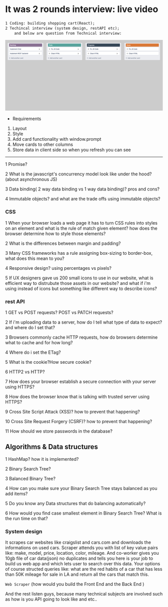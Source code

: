 # It was 2 rounds interview: live video
    1 Coding: building shopping cart(React);
    2 Techincal interview (system design, restAPI etc);
        and below are question from Technical interview:
![](images/kanban.png)
* Requirements
1) Layout
2) Style
3) Add card functionality with window.prompt
4) Move cards to other columns
5) Store data in client side so when you refresh you can see 
<hr>
1 Promise?

2 What is the javascript's concurrency model look like under the hood?(about asynchronous JS)

3 Data binding( 2 way data binding vs 1 way data binding)? pros and cons?

4 Immutable objects? and what are the trade offs using immutable objects?

### CSS
1 When your browser loads a web page it has to turn CSS rules into styles on an element and what is the rule of match given element? how does the browser determine how to style those elements? 

2 What is the differences between margin and padding?

3 Many CSS frameworks has a rule assigning box-sizing to border-box, what does this mean to you?

4 Responsive design? using percentages vs pixels?

5 If UX designers gave us 200 small icons to use in our website, what is efficient way to distrubute those assets in our website? and what if i'm using instead of icons but something like different way to describe icons?

### rest API

1 GET vs POST requests? POST vs PATCH requests?

2  If i'm uploading data to a server, how do I tell what type of data to expect? and where do I set that?

3 Browsers commonly cache HTTP requests, how do browsers determine what to cache and for how long?

4 Where do i set the ETag?

5 What is the cookie?How secure cookie?

6 HTTP2 vs HTTP? 

7 How does your browser establish a secure connection with your server using HTTPS?

8 How does the browser know that is talking with trusted server using HTTPS?

9 Cross Site Script Attack (XSS)? how to prevent that happening?

10 Cross Site Request Forgery (CSRF)? how to prevent that happening?

11 How should we store passwords in the database? 

## Algorithms & Data structures

1 HashMap? how it is implemented?

2 Binary Search Tree?

3  Balanced Binary Tree?

4 How can you make sure your Binary Search Tree stays balanced as you add items?

5 Do you know any Data structures that do balancing automatically?

6 How would you find case smallest element in Binary Search Tree? What is the run time on that?

### System design

It scrapes car websites like craigslist and cars.com and downloads the informations on used cars.
Scraper attends you with list of key value pairs like: make, model, price, location, color, mileage.
And co-worker gives you 10gb file of car data(json) no duplicates and tells you here is your job to build us web app and which lets user to search over this data. 
    Your options of course  structed queries like: what are the red habits of a car that has less than 50K mileage for sale in LA and return all the cars that match this.

`Web Scraper` (how would you build the Front End and the Back End )

And the rest listen guys, because many technical subjects are involved such as how is you API going to look like and etc..
